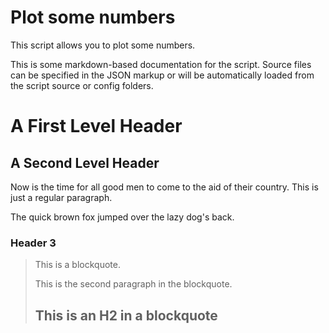 # Plot some numbers

This script allows you to plot some numbers.

This is some markdown-based documentation for the script. Source files
can be specified in the JSON markup or will be automatically loaded
from the script source or config folders.


A First Level Header
====================

A Second Level Header
---------------------

Now is the time for all good men to come to
the aid of their country. This is just a
regular paragraph.

The quick brown fox jumped over the lazy
dog's back.

### Header 3

> This is a blockquote.
> 
> This is the second paragraph in the blockquote.
>
> ## This is an H2 in a blockquote

